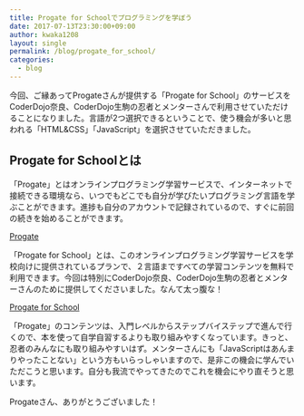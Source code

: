 ```yaml
---
title: Progate for Schoolでプログラミングを学ぼう
date: 2017-07-13T23:30:00+09:00
author: kwaka1208
layout: single
permalink: /blog/progate_for_school/
categories:
  - blog
---
```

今回、ご縁あってProgateさんが提供する「Progate for School」のサービスをCoderDojo奈良、CoderDojo生駒の忍者とメンターさんで利用させていただけることになりました。言語が2つ選択できるということで、使う機会が多いと思われる「HTML&CSS」「JavaScript」を選択させていただきました。

## Progate for Schoolとは
「Progate」とはオンラインプログラミング学習サービスで、インターネットで接続できる環境なら、いつでもどこでも自分が学びたいプログラミング言語を学ぶことができます。進捗も自分のアカウントで記録されているので、すぐに前回の続きを始めることができます。

[Progate](https://prog-8.com/)

「Progate for School」とは、このオンラインプログラミング学習サービスを学校向けに提供されているプランで、２言語まですべての学習コンテンツを無料で利用できます。今回は特別にCoderDojo奈良、CoderDojo生駒の忍者とメンターさんのために提供してくださいました。なんて太っ腹な！

[Progate for School](https://prog-8.com/plans/for_school)

「Progate」のコンテンツは、入門レベルからステップバイステップで進んで行くので、本を使って自学自習するよりも取り組みやすくなっています。きっと、忍者のみんなにも取り組みやすいはず。メンターさんにも「JavaScriptはあんまりやったことない」という方もいらっしゃいますので、是非この機会に学んでいただこうと思います。自分も我流でやってきたのでこれを機会にやり直そうと思います。

Progateさん、ありがとうございました！
